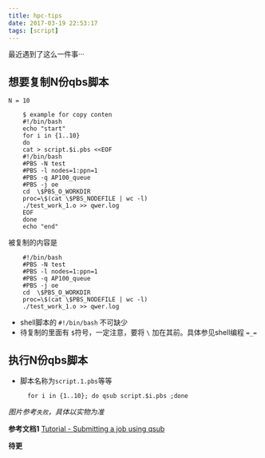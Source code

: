 ```yaml
---
title: hpc-tips
date: 2017-03-19 22:53:17
tags: [script]
---
```


最近遇到了这么一件事···
## 想要复制N份qbs脚本

`N = 10`

	    $ example for copy conten
	    #!/bin/bash
	    echo "start"
	    for i in {1..10}
	    do
	    cat > script.$i.pbs <<EOF
	    #!/bin/bash
	    #PBS -N test
	    #PBS -l nodes=1:ppn=1
	    #PBS -q AP100_queue
	    #PBS -j oe
	    cd  \$PBS_O_WORKDIR
	    proc=\$(cat \$PBS_NODEFILE | wc -l)
	    ./test_work_1.o >> qwer.log
	    EOF
	    done
	    echo "end"


被复制的内容是
<!-- more -->

		#!/bin/bash
	    #PBS -N test
	    #PBS -l nodes=1:ppn=1
	    #PBS -q AP100_queue
	    #PBS -j oe
	    cd  \$PBS_O_WORKDIR
	    proc=\$(cat \$PBS_NODEFILE | wc -l)
	    ./test_work_1.o >> qwer.log

- shell脚本的 ```#!/bin/bash``` 不可缺少
- 待复制的里面有 `$`符号，一定注意，要将 `\` 加在其前。具体参见shell编程  `=_=`
	
## 执行N份qbs脚本

- 脚本名称为`script.1.pbs`等等

		for i in {1..10}; do qsub script.$i.pbs ;done

*图片参考`失败`，具体以实物为准*


**参考文档1**  [Tutorial - Submitting a job using qsub](https://wikis.nyu.edu/display/NYUHPC/Tutorial+-+Submitting+a+job+using+qsub)

**待更**

